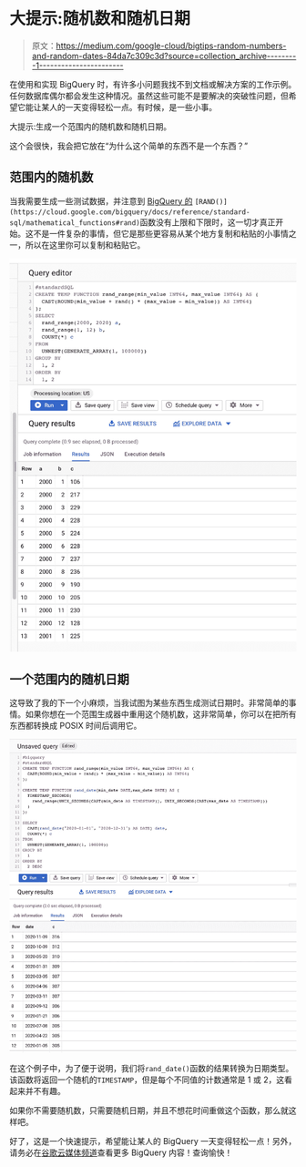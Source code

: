 # 大提示:随机数和随机日期

> 原文：<https://medium.com/google-cloud/bigtips-random-numbers-and-random-dates-84da7c309c3d?source=collection_archive---------1----------------------->

在使用和实现 BigQuery 时，有许多小问题我找不到文档或解决方案的工作示例。任何数据库偶尔都会发生这种情况。虽然这些可能不是要解决的突破性问题，但希望它能让某人的一天变得轻松一点。有时候，是一些小事。

大提示:生成一个范围内的随机数和随机日期。

这个会很快，我会把它放在“为什么这个简单的东西不是一个东西？”

## 范围内的随机数

当我需要生成一些测试数据，并注意到 [BigQuery 的](https://cloud.google.com/bigquery/docs/reference/standard-sql/mathematical_functions#rand) `[RAND()](https://cloud.google.com/bigquery/docs/reference/standard-sql/mathematical_functions#rand)`函数没有上限和下限时，这一切才真正开始。这不是一件复杂的事情，但它是那些更容易从某个地方复制和粘贴的小事情之一，所以在这里你可以复制和粘贴它。

![](img/6552ddbd35a68c09d9d1e24018d2f526.png)

## 一个范围内的随机日期

这导致了我的下一个小麻烦，当我试图为某些东西生成测试日期时。非常简单的事情。如果你想在一个范围生成器中重用这个随机数，这非常简单，你可以在把所有东西都转换成 POSIX 时间后调用它。

![](img/a5790acb5aa0ea22b813fbdc75461ab5.png)

在这个例子中，为了便于说明，我们将`rand_date()`函数的结果转换为日期类型。该函数将返回一个随机的`TIMESTAMP`，但是每个不同值的计数通常是 1 或 2，这看起来并不有趣。

如果你不需要随机数，只需要随机日期，并且不想花时间重做这个函数，那么就这样吧。

好了，这是一个快速提示，希望能让某人的 BigQuery 一天变得轻松一点！另外，请务必在[谷歌云媒体频道](https://medium.com/google-cloud)查看更多 BigQuery 内容！查询愉快！